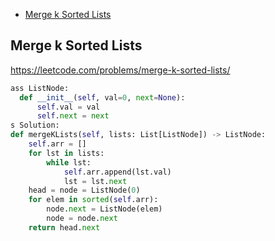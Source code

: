 + [Merge k Sorted Lists](#merge-k-sorted-lists)
<!-----solution----->

## Merge k Sorted Lists

https://leetcode.com/problems/merge-k-sorted-lists/

```python
ass ListNode:
  def __init__(self, val=0, next=None):
      self.val = val
      self.next = next
s Solution:
def mergeKLists(self, lists: List[ListNode]) -> ListNode:
    self.arr = []
    for lst in lists:
        while lst:
            self.arr.append(lst.val)
            lst = lst.next
    head = node = ListNode(0)
    for elem in sorted(self.arr):
        node.next = ListNode(elem)
        node = node.next
    return head.next
     
```
